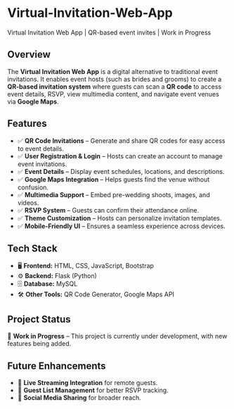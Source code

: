 # Virtual-Invitation-Web-App
Virtual Invitation Web App | QR-based event invites | Work in Progress
 
## Overview  
The **Virtual Invitation Web App** is a digital alternative to traditional event invitations. It enables event hosts (such as brides and grooms) to create a **QR-based invitation system** where guests can scan a **QR code** to access event details, RSVP, view multimedia content, and navigate event venues via **Google Maps**.  

## Features  
- ✅ **QR Code Invitations** – Generate and share QR codes for easy access to event details.  
- ✅ **User Registration & Login** – Hosts can create an account to manage event invitations.  
- ✅ **Event Details** – Display event schedules, locations, and descriptions.  
- ✅ **Google Maps Integration** – Helps guests find the venue without confusion.  
- ✅ **Multimedia Support** – Embed pre-wedding shoots, images, and videos.  
- ✅ **RSVP System** – Guests can confirm their attendance online.  
- ✅ **Theme Customization** – Hosts can personalize invitation templates.  
- ✅ **Mobile-Friendly UI** – Ensures a seamless experience across devices.  

## Tech Stack  
- 🖥 **Frontend:** HTML, CSS, JavaScript, Bootstrap  
- ⚙ **Backend:** Flask (Python)  
- 🗄 **Database:** MySQL  
- 🛠 **Other Tools:** QR Code Generator, Google Maps API  

## Project Status  
🚧 **Work in Progress** – This project is currently under development, with new features being added.  

## Future Enhancements  
- 🔹 **Live Streaming Integration** for remote guests.  
- 🔹 **Guest List Management** for better RSVP tracking.  
- 🔹 **Social Media Sharing** for broader reach.  
